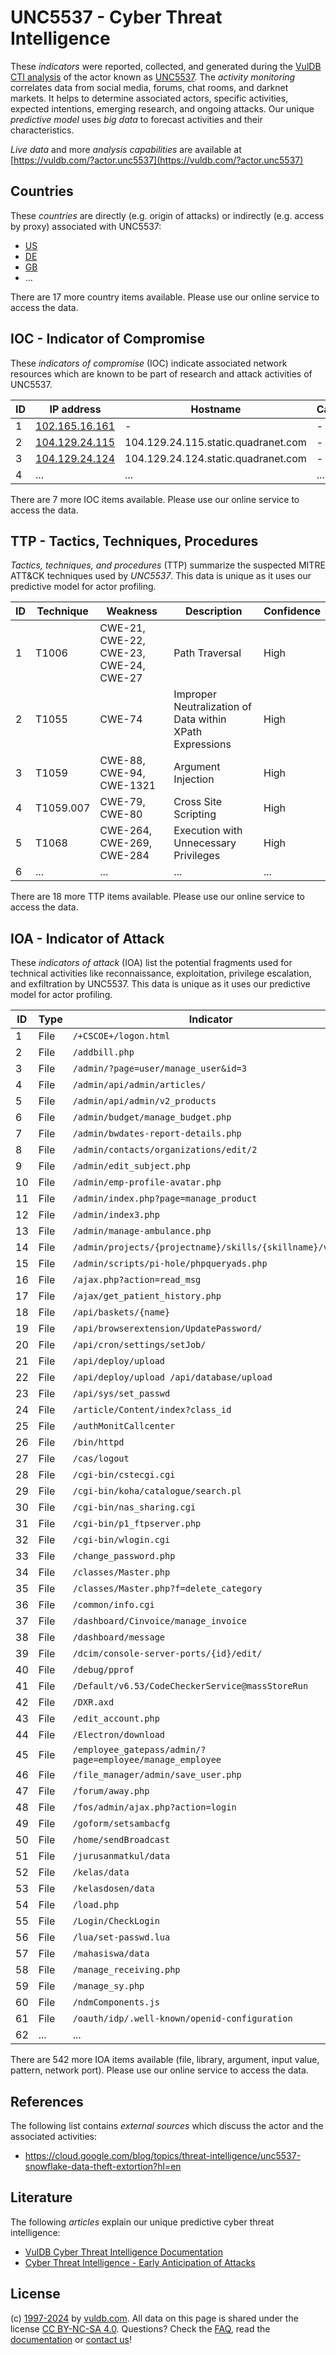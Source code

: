 # UNC5537 - Cyber Threat Intelligence

These _indicators_ were reported, collected, and generated during the [VulDB CTI analysis](https://vuldb.com/?kb.cti) of the actor known as [UNC5537](https://vuldb.com/?actor.unc5537). The _activity monitoring_ correlates data from social media, forums, chat rooms, and darknet markets. It helps to determine associated actors, specific activities, expected intentions, emerging research, and ongoing attacks. Our unique _predictive model_ uses _big data_ to forecast activities and their characteristics.

_Live data_ and more _analysis capabilities_ are available at [https://vuldb.com/?actor.unc5537](https://vuldb.com/?actor.unc5537)

## Countries

These _countries_ are directly (e.g. origin of attacks) or indirectly (e.g. access by proxy) associated with UNC5537:

* [US](https://vuldb.com/?country.us)
* [DE](https://vuldb.com/?country.de)
* [GB](https://vuldb.com/?country.gb)
* ...

There are 17 more country items available. Please use our online service to access the data.

## IOC - Indicator of Compromise

These _indicators of compromise_ (IOC) indicate associated network resources which are known to be part of research and attack activities of UNC5537.

ID | IP address | Hostname | Campaign | Confidence
-- | ---------- | -------- | -------- | ----------
1 | [102.165.16.161](https://vuldb.com/?ip.102.165.16.161) | - | - | High
2 | [104.129.24.115](https://vuldb.com/?ip.104.129.24.115) | 104.129.24.115.static.quadranet.com | - | High
3 | [104.129.24.124](https://vuldb.com/?ip.104.129.24.124) | 104.129.24.124.static.quadranet.com | - | High
4 | ... | ... | ... | ...

There are 7 more IOC items available. Please use our online service to access the data.

## TTP - Tactics, Techniques, Procedures

_Tactics, techniques, and procedures_ (TTP) summarize the suspected MITRE ATT&CK techniques used by _UNC5537_. This data is unique as it uses our predictive model for actor profiling.

ID | Technique | Weakness | Description | Confidence
-- | --------- | -------- | ----------- | ----------
1 | T1006 | CWE-21, CWE-22, CWE-23, CWE-24, CWE-27 | Path Traversal | High
2 | T1055 | CWE-74 | Improper Neutralization of Data within XPath Expressions | High
3 | T1059 | CWE-88, CWE-94, CWE-1321 | Argument Injection | High
4 | T1059.007 | CWE-79, CWE-80 | Cross Site Scripting | High
5 | T1068 | CWE-264, CWE-269, CWE-284 | Execution with Unnecessary Privileges | High
6 | ... | ... | ... | ...

There are 18 more TTP items available. Please use our online service to access the data.

## IOA - Indicator of Attack

These _indicators of attack_ (IOA) list the potential fragments used for technical activities like reconnaissance, exploitation, privilege escalation, and exfiltration by UNC5537. This data is unique as it uses our predictive model for actor profiling.

ID | Type | Indicator | Confidence
-- | ---- | --------- | ----------
1 | File | `/+CSCOE+/logon.html` | High
2 | File | `/addbill.php` | Medium
3 | File | `/admin/?page=user/manage_user&id=3` | High
4 | File | `/admin/api/admin/articles/` | High
5 | File | `/admin/api/admin/v2_products` | High
6 | File | `/admin/budget/manage_budget.php` | High
7 | File | `/admin/bwdates-report-details.php` | High
8 | File | `/admin/contacts/organizations/edit/2` | High
9 | File | `/admin/edit_subject.php` | High
10 | File | `/admin/emp-profile-avatar.php` | High
11 | File | `/admin/index.php?page=manage_product` | High
12 | File | `/admin/index3.php` | High
13 | File | `/admin/manage-ambulance.php` | High
14 | File | `/admin/projects/{projectname}/skills/{skillname}/video` | High
15 | File | `/admin/scripts/pi-hole/phpqueryads.php` | High
16 | File | `/ajax.php?action=read_msg` | High
17 | File | `/ajax/get_patient_history.php` | High
18 | File | `/api/baskets/{name}` | High
19 | File | `/api/browserextension/UpdatePassword/` | High
20 | File | `/api/cron/settings/setJob/` | High
21 | File | `/api/deploy/upload` | High
22 | File | `/api/deploy/upload /api/database/upload` | High
23 | File | `/api/sys/set_passwd` | High
24 | File | `/article/Content/index?class_id` | High
25 | File | `/authMonitCallcenter` | High
26 | File | `/bin/httpd` | Medium
27 | File | `/cas/logout` | Medium
28 | File | `/cgi-bin/cstecgi.cgi` | High
29 | File | `/cgi-bin/koha/catalogue/search.pl` | High
30 | File | `/cgi-bin/nas_sharing.cgi` | High
31 | File | `/cgi-bin/p1_ftpserver.php` | High
32 | File | `/cgi-bin/wlogin.cgi` | High
33 | File | `/change_password.php` | High
34 | File | `/classes/Master.php` | High
35 | File | `/classes/Master.php?f=delete_category` | High
36 | File | `/common/info.cgi` | High
37 | File | `/dashboard/Cinvoice/manage_invoice` | High
38 | File | `/dashboard/message` | High
39 | File | `/dcim/console-server-ports/{id}/edit/` | High
40 | File | `/debug/pprof` | Medium
41 | File | `/Default/v6.53/CodeCheckerService@massStoreRun` | High
42 | File | `/DXR.axd` | Medium
43 | File | `/edit_account.php` | High
44 | File | `/Electron/download` | High
45 | File | `/employee_gatepass/admin/?page=employee/manage_employee` | High
46 | File | `/file_manager/admin/save_user.php` | High
47 | File | `/forum/away.php` | High
48 | File | `/fos/admin/ajax.php?action=login` | High
49 | File | `/goform/setsambacfg` | High
50 | File | `/home/sendBroadcast` | High
51 | File | `/jurusanmatkul/data` | High
52 | File | `/kelas/data` | Medium
53 | File | `/kelasdosen/data` | High
54 | File | `/load.php` | Medium
55 | File | `/Login/CheckLogin` | High
56 | File | `/lua/set-passwd.lua` | High
57 | File | `/mahasiswa/data` | High
58 | File | `/manage_receiving.php` | High
59 | File | `/manage_sy.php` | High
60 | File | `/ndmComponents.js` | High
61 | File | `/oauth/idp/.well-known/openid-configuration` | High
62 | ... | ... | ...

There are 542 more IOA items available (file, library, argument, input value, pattern, network port). Please use our online service to access the data.

## References

The following list contains _external sources_ which discuss the actor and the associated activities:

* https://cloud.google.com/blog/topics/threat-intelligence/unc5537-snowflake-data-theft-extortion?hl=en

## Literature

The following _articles_ explain our unique predictive cyber threat intelligence:

* [VulDB Cyber Threat Intelligence Documentation](https://vuldb.com/?kb.cti)
* [Cyber Threat Intelligence - Early Anticipation of Attacks](https://www.scip.ch/en/?labs.20201022)

## License

(c) [1997-2024](https://vuldb.com/?kb.changelog) by [vuldb.com](https://vuldb.com/?kb.about). All data on this page is shared under the license [CC BY-NC-SA 4.0](https://creativecommons.org/licenses/by-nc-sa/4.0/). Questions? Check the [FAQ](https://vuldb.com/?kb.faq), read the [documentation](https://vuldb.com/?kb) or [contact us](https://vuldb.com/?contact)!
